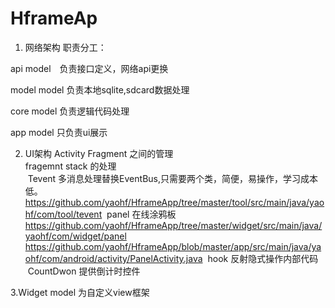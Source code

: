 # HframeAp

1. 网络架构 职责分工：

  api model　负责接口定义，网络api更换

  model model 负责本地sqlite,sdcard数据处理

  core model 负责逻辑代码处理

  app model 只负责ui展示
  
  
2. UI架构 Activity Fragment 之间的管理<br/>
  fragemnt stack 的处理<br/>
  Tevent 多消息处理替换EventBus,只需要两个类，简便，易操作，学习成本低。<br/>
        https://github.com/yaohf/HframeApp/tree/master/tool/src/main/java/yaohf/com/tool/tevent
  panel 在线涂鸦板<br/>
  https://github.com/yaohf/HframeApp/tree/master/widget/src/main/java/yaohf/com/widget/panel
  https://github.com/yaohf/HframeApp/blob/master/app/src/main/java/yaohf/com/android/activity/PanelActivity.java
  hook 反射隐式操作内部代码<br/>
  CountDwon 提供倒计时控件<br/>
  
 3.Widget model 为自定义view框架<br/>
  
